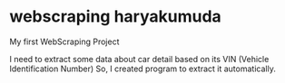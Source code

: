 # webscraping haryakumuda
My first WebScraping Project

I need to extract some data about car detail based on its VIN (Vehicle Identification Number)
So, I created program to extract it automatically.
